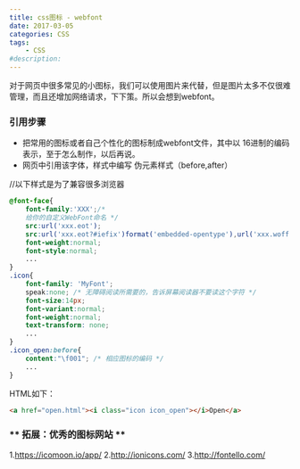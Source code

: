 ```yaml
---
title: css图标 - webfont
date: 2017-03-05
categories: CSS
tags: 
    - CSS
#description:
---
```


对于网页中很多常见的小图标，我们可以使用图片来代替，但是图片太多不仅很难管理，而且还增加网络请求，下下策。所以会想到webfont。
<!-- more -->
### 引用步骤
- 把常用的图标或者自己个性化的图标制成webfont文件，其中以 16进制的编码表示，至于怎么制作，以后再说。
- 网页中引用该字体，样式中编写 伪元素样式（before,after）

//以下样式是为了兼容很多浏览器
```CSS
@font-face{
	font-family:'XXX';/*
 	给你的自定义WebFont命名 */
	src:url('xxx.eot');
	src:url('xxx.eot?#iefix')format('embedded-opentype'),url('xxx.woff')format('woff'),url('xxxn.ttf')format('truetype'),url('xxx.svg#micon')format('svg');
	font-weight:normal;
	font-style:normal;
	...
}
.icon{
	font-family: 'MyFont';
	speak:none; /* 无障碍阅读所需要的，告诉屏幕阅读器不要读这个字符 */
	font-size:14px;
	font-variant:normal;
	font-weight:normal;
	text-transform: none;
	...
}
.icon_open:before{
	content:"\f001"; /* 相应图标的编码 */
	...
}
```
HTML如下：
```HTML
<a href="open.html"><i class="icon icon_open"></i>Open</a>
```

### ** 拓展：优秀的图标网站 **
1.<https://icomoon.io/app/>
2.<http://ionicons.com/>
3.<http://fontello.com/>
